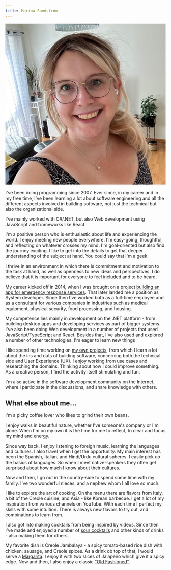 ```yaml
---
title: Marina Sundström
---
```


<a href="/images/profile.jpeg">
<img class="rounded-circle right" src="/images/profile.jpeg" /></a>

I've been doing programming since 2007. Ever since, in my career and in my free time, I've been learning a lot about software engineering and all the different aspects involved in building software, not just the technical but also the organizational side.

I've mainly worked with C#/.NET, but also Web development using JavaScript and frameworks like React.

I'm a positive person who is enthusiastic about life and experiencing the world. I enjoy meeting new people everywhere. I'm easy-going, thoughtful, and reflecting on whatever crosses my mind. I'm goal-oriented but also find the journey exciting. I like to get into the details to get that deeper understanding of the subject at hand. You could say that I'm a geek.

I thrive in an environment in which there is commitment and motivation to the task at hand, as well as openness to new ideas and perspectives. I do believe that it is important for everyone to feel included and to be heard.

My career kicked off in 2014, when I was brought on a project [building an app for emergency response services](/articles/building-software-for-emergency-response). That later landed me a position as System developer. Since then I've worked both as a full-time employee and as a consultant for various companies in industries such as medical equipment, physical security, food processing, and housing.


My competence lies mainly in development on the .NET platform - from building desktop apps and developing services as part of bigger systems. I've also been doing Web development in a number of projects that used JavaScript/TypeScript and React. Besides that, I've also used and explored a number of other technologies. I'm eager to learn new things

I like spending time working on [my own projects](/portfolio), from which I learn a lot about the ins and outs of building software, concerning both the technical side and User Experience (UX). I enjoy working from use cases and researching the domains. Thinking about how I could improve something. As a creative person, I find the activity itself stimulating and fun. 

I'm also active in the software development community on the Internet, where I participate in the discussions, and share knowledge with others.

## What else about me...

I'm a picky coffee lover who likes to grind their own beans.

I enjoy walks in beautiful nature, whether I've someone's company or I'm alone. When I'm on my own it is the time for me to reflect, to clear and focus my mind and energy. 

Since way back, I enjoy listening to foreign music, learning the languages and cultures. I also travel when I get the opportunity. My main interest has been the Spanish, Italian, and Hindi/Urdu cultural spheres. I easily pick up the basics of languages. So when I meet native-speakers they often get surprised about how much I know about their cultures.

Now and then, I go out in the country-side to spend some time with my family. I've two wonderful nieces, and a nephew whom I all love so much.

I like to explore the art of cooking. On the menu there are flavors from Italy, a bit of the Creole cuisine, and Asia - like Korean barbecue. I get a lot of my inspiration from various channels on YouTube. With each time I perfect my skills with some intuition. There is always new flavors to try out, and combinations to learn from.

I also got into making cocktails from being inspired by videos. Since then I've made and enjoyed a number of [sour cocktails](https://en.wikipedia.org/wiki/Sour_(cocktail)) and other kinds of drinks - also making them for others. 

My favorite dish is Creole Jambalaya - a spicy tomato-based rice dish with chicken, sausage, and Creole spices. As a drink ob top of that, I would serve a [Margarita](https://en.wikipedia.org/wiki/Margarita). I enjoy it with two slices of Jalapeño which give it a spicy edge. Now and then, I also enjoy a classic ["Old Fashioned"](https://en.wikipedia.org/wiki/Old_fashioned_(cocktail)).